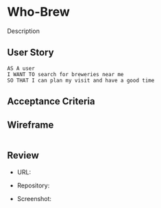 # Who-Brew

Description

## User Story

```
AS A user
I WANT TO search for breweries near me
SO THAT I can plan my visit and have a good time
```

## Acceptance Criteria


## Wireframe

<img src="">

## Review

* URL: 


* Repository: 


* Screenshot:
<img src="">